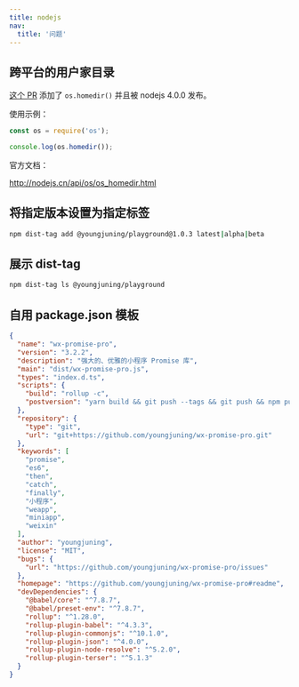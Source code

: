```yaml
---
title: nodejs
nav:
  title: '问题'
---
```


## 跨平台的用户家目录

[这个 PR](https://github.com/nodejs/node/pull/1791) 添加了 `os.homedir()` 并且被 nodejs 4.0.0 发布。

使用示例：

```js
const os = require('os');

console.log(os.homedir());
```

官方文档：

http://nodejs.cn/api/os/os_homedir.html

## 将指定版本设置为指定标签

```sh
npm dist-tag add @youngjuning/playground@1.0.3 latest|alpha|beta
```

## 展示 dist-tag

```sh
npm dist-tag ls @youngjuning/playground
```

## 自用 package.json 模板

```json
{
  "name": "wx-promise-pro",
  "version": "3.2.2",
  "description": "强大的、优雅的小程序 Promise 库",
  "main": "dist/wx-promise-pro.js",
  "types": "index.d.ts",
  "scripts": {
    "build": "rollup -c",
    "postversion": "yarn build && git push --tags && git push && npm publish"
  },
  "repository": {
    "type": "git",
    "url": "git+https://github.com/youngjuning/wx-promise-pro.git"
  },
  "keywords": [
    "promise",
    "es6",
    "then",
    "catch",
    "finally",
    "小程序",
    "weapp",
    "miniapp",
    "weixin"
  ],
  "author": "youngjuning",
  "license": "MIT",
  "bugs": {
    "url": "https://github.com/youngjuning/wx-promise-pro/issues"
  },
  "homepage": "https://github.com/youngjuning/wx-promise-pro#readme",
  "devDependencies": {
    "@babel/core": "^7.8.7",
    "@babel/preset-env": "^7.8.7",
    "rollup": "^1.28.0",
    "rollup-plugin-babel": "^4.3.3",
    "rollup-plugin-commonjs": "^10.1.0",
    "rollup-plugin-json": "^4.0.0",
    "rollup-plugin-node-resolve": "^5.2.0",
    "rollup-plugin-terser": "^5.1.3"
  }
}
```
